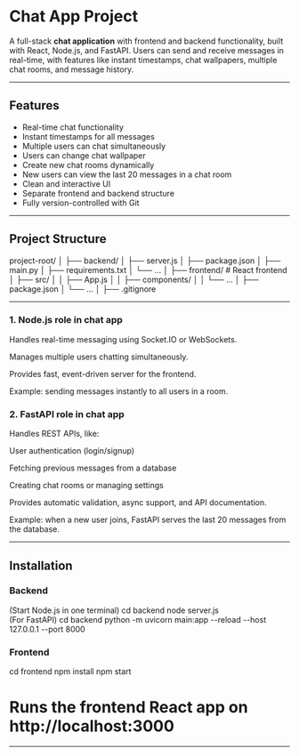 # Chat App Project

A full-stack **chat application** with frontend and backend functionality, built with React, Node.js, and FastAPI. Users can send and receive messages in real-time, with features like instant timestamps, chat wallpapers, multiple chat rooms, and message history.

---

## Features

- Real-time chat functionality
- Instant timestamps for all messages
- Multiple users can chat simultaneously
- Users can change chat wallpaper
- Create new chat rooms dynamically
- New users can view the last 20 messages in a chat room
- Clean and interactive UI
- Separate frontend and backend structure
- Fully version-controlled with Git

---

## Project Structure

project-root/
│
├── backend/ 
│ ├── server.js
│ ├── package.json
│ ├── main.py
│ ├── requirements.txt
│ └── ...
│
├── frontend/ # React frontend
│ ├── src/
│ │ ├── App.js
│ │ ├── components/
│ │ └── ...
│ ├── package.json
│ └── ...
│
├── .gitignore


---

### 1. Node.js role in chat app
Handles real-time messaging using Socket.IO or WebSockets.

Manages multiple users chatting simultaneously.

Provides fast, event-driven server for the frontend.

Example: sending messages instantly to all users in a room.

### 2. FastAPI role in chat app
Handles REST APIs, like:

User authentication (login/signup)

Fetching previous messages from a database

Creating chat rooms or managing settings

Provides automatic validation, async support, and API documentation.

Example: when a new user joins, FastAPI serves the last 20 messages from the database.

---

## Installation

### Backend 
(Start Node.js in one terminal)
cd backend
node server.js  
(For FastAPI)
cd backend
python -m uvicorn main:app --reload --host 127.0.0.1 --port 8000

### Frontend
cd frontend
npm install
npm start
# Runs the frontend React app on http://localhost:3000


---

